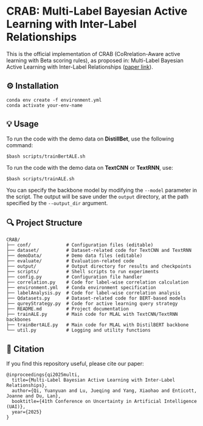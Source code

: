 # CRAB: Multi-Label Bayesian Active Learning with Inter-Label Relationships
This is the official implementation of CRAB (CoRrelation-Aware active learning with Beta scoring rules), as proposed in: Multi-Label Bayesian Active Learning with Inter-Label Relationships ([paper link](https://arxiv.org/abs/2406.09008)).


## ⚙️ Installation
```
conda env create -f environment.yml
conda activate your-env-name
```

## 💡 Usage
To run the code with the demo data on **DistillBet**, use the following command:
``` 
$bash scripts/trainBertALE.sh
```
To run the code with the demo data on **TextCNN** or **TextRNN**, use:
```
$bash scripts/trainALE.sh
``` 
You can specify the backbone model by modifying the `--model` parameter in the script. The output will be save under the `output` directory, at the path specified by the `--output_dir` argument.

## 🔍 Project Structure
```
CRAB/
├── conf/             # Configuration files (editable)
├── dataset/          # Dataset-related code for TextCNN and TextRNN
├── demoData/         # Demo data files (editable)
├── evaluate/         # Evaluation-related code
├── output/           # Output directory for results and checkpoints
├── scripts/          # Shell scripts to run experiments
├── config.py         # Configuration file handler
├── correlation.py    # Code for label-wise correlation calculation
├── environment.yml   # Conda environment specification
├── labelAnalysis.py  # Code for label-wise correlation analysis
├── Qdatasets.py      # Dataset-related code for BERT-based models
├── qureyStrategy.py  # Code for active learning query strategy
├── README.md         # Project documentation
├── trainALE.py       # Main code for MLAL with TextCNN/TextRNN backbones
├── trainBertALE.py   # Main code for MLAL with DistilBERT backbone
└── util.py           # Logging and utility functions
```


## 🔗 Citation
If you find this repository useful, please cite our paper:
```
@inproceedings{qi2025multi,
  title={Multi-Label Bayesian Active Learning with Inter-Label Relationships},
  author={Qi, Yuanyuan and Lu, Jueqing and Yang, Xiaohao and Enticott, Joanne and Du, Lan},
  booktitle={41th Conference on Uncertainty in Artificial Intelligence (UAI)},
  year={2025}
}
```

